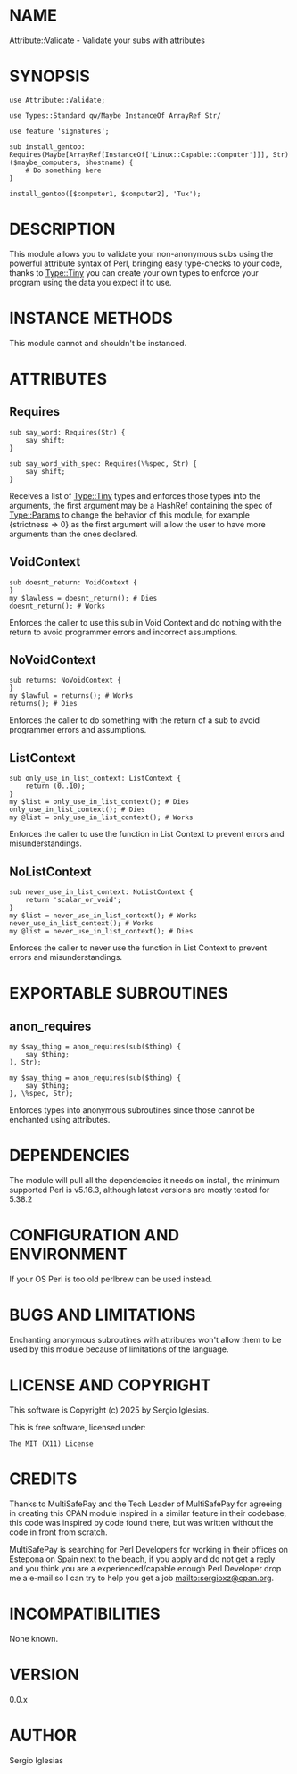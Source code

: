 # NAME

Attribute::Validate - Validate your subs with attributes

# SYNOPSIS

    use Attribute::Validate;

    use Types::Standard qw/Maybe InstanceOf ArrayRef Str/

    use feature 'signatures';

    sub install_gentoo: Requires(Maybe[ArrayRef[InstanceOf['Linux::Capable::Computer']]], Str) ($maybe_computers, $hostname) {
        # Do something here
    }

    install_gentoo([$computer1, $computer2], 'Tux');

# DESCRIPTION

This module allows you to validate your non-anonymous subs using the powerful attribute syntax of Perl, bringing easy type-checks to
your code, thanks to [Type::Tiny](https://metacpan.org/pod/Type%3A%3ATiny) you can create your own types to enforce your program using the data you expect it to use.

# INSTANCE METHODS

This module cannot and shouldn't be instanced.

# ATTRIBUTES

## Requires

    sub say_word: Requires(Str) {
        say shift;
    }

    sub say_word_with_spec: Requires(\%spec, Str) {
        say shift;
    }

Receives a list of [Type::Tiny](https://metacpan.org/pod/Type%3A%3ATiny) types and enforces those types into the arguments, the first argument may be a HashRef containing the
spec of [Type::Params](https://metacpan.org/pod/Type%3A%3AParams) to change the behavior of this module, for example {strictness => 0} as the first argument will allow the user
to have more arguments than the ones declared.

## VoidContext

    sub doesnt_return: VoidContext {
    }
    my $lawless = doesnt_return(); # Dies
    doesnt_return(); # Works

Enforces the caller to use this sub in Void Context and do nothing with the return to avoid programmer errors and incorrect assumptions.

## NoVoidContext

    sub returns: NoVoidContext {
    }
    my $lawful = returns(); # Works
    returns(); # Dies

Enforces the caller to do something with the return of a sub to avoid programmer errors and assumptions.

## ListContext

    sub only_use_in_list_context: ListContext {
        return (0..10);
    }
    my $list = only_use_in_list_context(); # Dies
    only_use_in_list_context(); # Dies
    my @list = only_use_in_list_context(); # Works

Enforces the caller to use the function in List Context to prevent errors and misunderstandings.

## NoListContext

    sub never_use_in_list_context: NoListContext {
        return 'scalar_or_void';
    }
    my $list = never_use_in_list_context(); # Works
    never_use_in_list_context(); # Works
    my @list = never_use_in_list_context(); # Dies

Enforces the caller to never use the function in List Context to prevent errors and misunderstandings.

# EXPORTABLE SUBROUTINES

## anon\_requires

    my $say_thing = anon_requires(sub($thing) {
        say $thing;
    ), Str);

    my $say_thing = anon_requires(sub($thing) {
        say $thing;
    }, \%spec, Str);

Enforces types into anonymous subroutines since those cannot be enchanted using attributes.

# DEPENDENCIES

The module will pull all the dependencies it needs on install, the minimum supported Perl is v5.16.3, although latest versions are mostly tested for 5.38.2

# CONFIGURATION AND ENVIRONMENT

If your OS Perl is too old perlbrew can be used instead.

# BUGS AND LIMITATIONS

Enchanting anonymous subroutines with attributes won't allow them to be used by this module because of limitations of the language.

# LICENSE AND COPYRIGHT

This software is Copyright (c) 2025 by Sergio Iglesias.

This is free software, licensed under:

    The MIT (X11) License

# CREDITS

Thanks to MultiSafePay and the Tech Leader of MultiSafePay for agreeing in creating this CPAN module inspired in a similar feature in their codebase, this code was inspired by code found there, but was
written without the code in front from scratch.

MultiSafePay is searching for Perl Developers for working in their offices on Estepona on Spain next to the beach, if you apply and do not get a reply and you think you are a 
experienced/capable enough Perl Developer drop me a e-mail so I can try to help you get a job [mailto:sergioxz@cpan.org](mailto:sergioxz@cpan.org).

# INCOMPATIBILITIES

None known.

# VERSION

0.0.x

# AUTHOR

Sergio Iglesias
